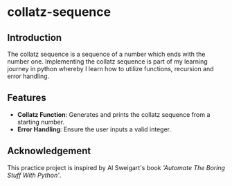 # collatz-sequence

## Introduction
The collatz sequence is a sequence of a number which ends with the number one. Implementing the collatz sequence is part of my learning journey in python whereby I learn how to utilize functions, recursion and error handling.

## Features
- **Collatz Function**: Generates and prints the collatz sequence from a starting number.
- **Error Handling**: Ensure the user inputs a valid integer.

## Acknowledgement
This practice project is inspired by Al Sweigart's book *'Automate The Boring Stuff With Python'*.